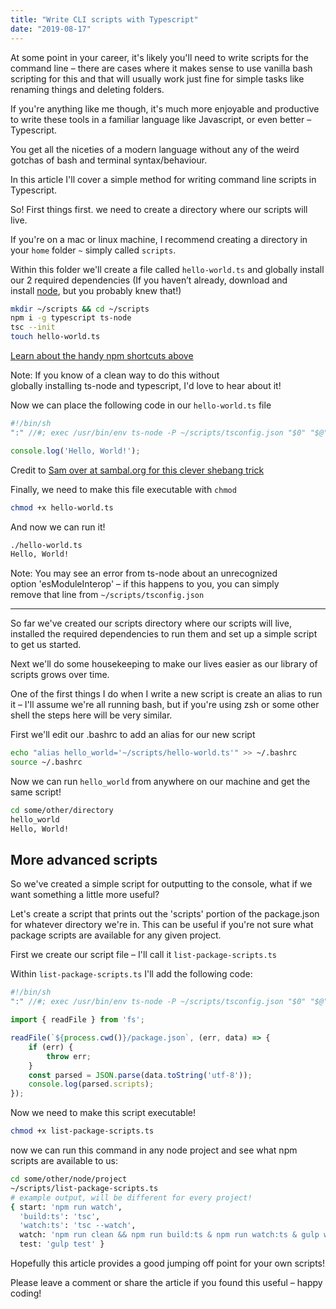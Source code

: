 ```yaml
---
title: "Write CLI scripts with Typescript"
date: "2019-08-17"
---
```


At some point in your career, it's likely you'll need to write scripts for the command line – there are cases where it makes sense to use vanilla bash scripting for this and that will usually work just fine for simple tasks like renaming things and deleting folders.

If you're anything like me though, it's much more enjoyable and productive to write these tools in a familiar language like Javascript, or even better – Typescript.

You get all the niceties of a modern language without any of the weird gotchas of bash and terminal syntax/behaviour.

In this article I'll cover a simple method for writing command line scripts in Typescript.

So! First things first. we need to create a directory where our scripts will live.

If you're on a mac or linux machine, I recommend creating a directory in your `home` folder `~` simply called `scripts`.

Within this folder we'll create a file called `hello-world.ts` and globally install our 2 required dependencies (If you haven’t already, download and install [node](https://nodejs.org/), but you probably knew that!)

```bash
mkdir ~/scripts && cd ~/scripts
npm i -g typescript ts-node
tsc --init
touch hello-world.ts
```

[Learn about the handy npm shortcuts above](https://codinal.co/npm-tips-and-tricks-to-make-your-life-easier/)

Note: If you know of a clean way to do this without  
globally installing ts-node and typescript, I'd love to hear about it!

Now we can place the following code in our `hello-world.ts` file

```typescript
#!/bin/sh 
":" //#; exec /usr/bin/env ts-node -P ~/scripts/tsconfig.json "$0" "$@"

console.log('Hello, World!');
```

Credit to [Sam over at sambal.org for this clever shebang trick](http://sambal.org/2014/02/passing-options-node-shebang-line/)

Finally, we need to make this file executable with `chmod`

```bash
chmod +x hello-world.ts
```

And now we can run it!

```bash
./hello-world.ts
Hello, World!
```

Note: You may see an error from ts-node about an unrecognized  
option 'esModuleInterop' – if this happens to you, you can simply  
remove that line from `~/scripts/tsconfig.json`

* * *

So far we've created our scripts directory where our scripts will live, installed the required dependencies to run them and set up a simple script to get us started.

Next we'll do some housekeeping to make our lives easier as our library of scripts grows over time.

One of the first things I do when I write a new script is create an alias to run it – I'll assume we're all running bash, but if you're using zsh or some other shell the steps here will be very similar.

First we'll edit our .bashrc to add an alias for our new script

```bash
echo "alias hello_world='~/scripts/hello-world.ts'" >> ~/.bashrc
source ~/.bashrc
```

Now we can run `hello_world` from anywhere on our machine and get the same script!

```bash
cd some/other/directory
hello_world
Hello, World!
```

## More advanced scripts

So we've created a simple script for outputting to the console, what if we want something a little more useful?

Let's create a script that prints out the 'scripts' portion of the package.json for whatever directory we're in. This can be useful if you're not sure what package scripts are available for any given project.

First we create our script file – I'll call it `list-package-scripts.ts`

Within `list-package-scripts.ts` I'll add the following code:

```typescript
#!/bin/sh 
":" //#; exec /usr/bin/env ts-node -P ~/scripts/tsconfig.json "$0" "$@"

import { readFile } from 'fs';

readFile(`${process.cwd()}/package.json`, (err, data) => {
    if (err) {
        throw err;
    }
    const parsed = JSON.parse(data.toString('utf-8'));
    console.log(parsed.scripts);
});

```

Now we need to make this script executable!

```bash
chmod +x list-package-scripts.ts
```

now we can run this command in any node project and see what npm scripts are available to us:

```bash
cd some/other/node/project
~/scripts/list-package-scripts.ts
# example output, will be different for every project!
{ start: 'npm run watch',
  'build:ts': 'tsc',
  'watch:ts': 'tsc --watch',
  watch: 'npm run clean && npm run build:ts & npm run watch:ts & gulp watch & wait',
  test: 'gulp test' }

```

Hopefully this article provides a good jumping off point for your own scripts!

Please leave a comment or share the article if you found this useful – happy coding!
